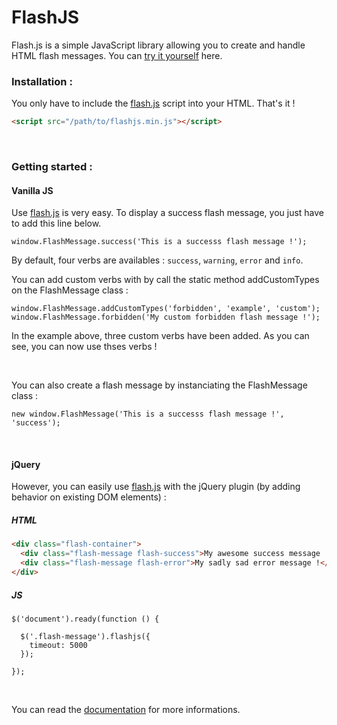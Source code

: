 # FlashJS
Flash.js is a simple JavaScript library allowing you to create and handle HTML flash messages.
You can [try it yourself](https://betaweb.github.io/flashjs/#examples) here.

### Installation :
You only have to include the [flash.js](https://betaweb.github.io/flashjs/) script into your HTML. That's it !

```HTML
<script src="/path/to/flashjs.min.js"></script>

```
<br>

### Getting started :
#### Vanilla JS
Use [flash.js](https://betaweb.github.io/flashjs/) is very easy. To display a success flash message, you just have to add this line below.
```JS
window.FlashMessage.success('This is a successs flash message !');
```
By default, four verbs are availables : `success`, `warning`, `error` and `info`.

You can add custom verbs with by call the static method addCustomTypes on the FlashMessage class :
```JS
window.FlashMessage.addCustomTypes('forbidden', 'example', 'custom');
window.FlashMessage.forbidden('My custom forbidden flash message !');
```
In the example above, three custom verbs have been added. As you can see, you can now use thses verbs !

<br>

You can also create a flash message by instanciating the FlashMessage class :

```JS
new window.FlashMessage('This is a successs flash message !', 'success');
```

<br>

#### jQuery
However, you can easily use [flash.js](https://betaweb.github.io/flashjs/) with the jQuery plugin (by adding behavior on existing DOM elements) :
##### HTML
```HTML
<div class="flash-container">
  <div class="flash-message flash-success">My awesome success message !</div>
  <div class="flash-message flash-error">My sadly sad error message !</div>
</div>
```

##### JS
```JS
$('document').ready(function () {

  $('.flash-message').flashjs({
    timeout: 5000
  });

});
```

<br>

You can read the [documentation](https://betaweb.github.io/flashjs/) for more informations.